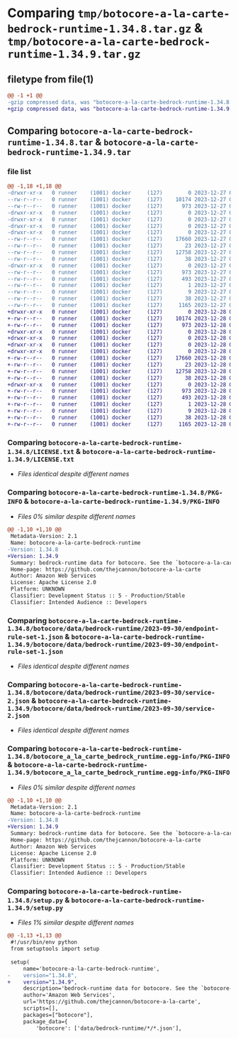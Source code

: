 # Comparing `tmp/botocore-a-la-carte-bedrock-runtime-1.34.8.tar.gz` & `tmp/botocore-a-la-carte-bedrock-runtime-1.34.9.tar.gz`

## filetype from file(1)

```diff
@@ -1 +1 @@
-gzip compressed data, was "botocore-a-la-carte-bedrock-runtime-1.34.8.tar", last modified: Wed Dec 27 01:06:37 2023, max compression
+gzip compressed data, was "botocore-a-la-carte-bedrock-runtime-1.34.9.tar", last modified: Thu Dec 28 01:06:38 2023, max compression
```

## Comparing `botocore-a-la-carte-bedrock-runtime-1.34.8.tar` & `botocore-a-la-carte-bedrock-runtime-1.34.9.tar`

### file list

```diff
@@ -1,18 +1,18 @@
-drwxr-xr-x   0 runner    (1001) docker     (127)        0 2023-12-27 01:06:37.039303 botocore-a-la-carte-bedrock-runtime-1.34.8/
--rw-r--r--   0 runner    (1001) docker     (127)    10174 2023-12-27 01:06:36.000000 botocore-a-la-carte-bedrock-runtime-1.34.8/LICENSE.txt
--rw-r--r--   0 runner    (1001) docker     (127)      973 2023-12-27 01:06:37.039303 botocore-a-la-carte-bedrock-runtime-1.34.8/PKG-INFO
-drwxr-xr-x   0 runner    (1001) docker     (127)        0 2023-12-27 01:06:37.039303 botocore-a-la-carte-bedrock-runtime-1.34.8/botocore/
-drwxr-xr-x   0 runner    (1001) docker     (127)        0 2023-12-27 01:06:37.039303 botocore-a-la-carte-bedrock-runtime-1.34.8/botocore/data/
-drwxr-xr-x   0 runner    (1001) docker     (127)        0 2023-12-27 01:06:37.039303 botocore-a-la-carte-bedrock-runtime-1.34.8/botocore/data/bedrock-runtime/
-drwxr-xr-x   0 runner    (1001) docker     (127)        0 2023-12-27 01:06:37.039303 botocore-a-la-carte-bedrock-runtime-1.34.8/botocore/data/bedrock-runtime/2023-09-30/
--rw-r--r--   0 runner    (1001) docker     (127)    17660 2023-12-27 01:06:28.000000 botocore-a-la-carte-bedrock-runtime-1.34.8/botocore/data/bedrock-runtime/2023-09-30/endpoint-rule-set-1.json
--rw-r--r--   0 runner    (1001) docker     (127)       23 2023-12-27 01:06:28.000000 botocore-a-la-carte-bedrock-runtime-1.34.8/botocore/data/bedrock-runtime/2023-09-30/paginators-1.json
--rw-r--r--   0 runner    (1001) docker     (127)    12758 2023-12-27 01:06:28.000000 botocore-a-la-carte-bedrock-runtime-1.34.8/botocore/data/bedrock-runtime/2023-09-30/service-2.json
--rw-r--r--   0 runner    (1001) docker     (127)       38 2023-12-27 01:06:28.000000 botocore-a-la-carte-bedrock-runtime-1.34.8/botocore/data/bedrock-runtime/2023-09-30/waiters-2.json
-drwxr-xr-x   0 runner    (1001) docker     (127)        0 2023-12-27 01:06:37.039303 botocore-a-la-carte-bedrock-runtime-1.34.8/botocore_a_la_carte_bedrock_runtime.egg-info/
--rw-r--r--   0 runner    (1001) docker     (127)      973 2023-12-27 01:06:37.000000 botocore-a-la-carte-bedrock-runtime-1.34.8/botocore_a_la_carte_bedrock_runtime.egg-info/PKG-INFO
--rw-r--r--   0 runner    (1001) docker     (127)      493 2023-12-27 01:06:37.000000 botocore-a-la-carte-bedrock-runtime-1.34.8/botocore_a_la_carte_bedrock_runtime.egg-info/SOURCES.txt
--rw-r--r--   0 runner    (1001) docker     (127)        1 2023-12-27 01:06:37.000000 botocore-a-la-carte-bedrock-runtime-1.34.8/botocore_a_la_carte_bedrock_runtime.egg-info/dependency_links.txt
--rw-r--r--   0 runner    (1001) docker     (127)        9 2023-12-27 01:06:37.000000 botocore-a-la-carte-bedrock-runtime-1.34.8/botocore_a_la_carte_bedrock_runtime.egg-info/top_level.txt
--rw-r--r--   0 runner    (1001) docker     (127)       38 2023-12-27 01:06:37.039303 botocore-a-la-carte-bedrock-runtime-1.34.8/setup.cfg
--rw-r--r--   0 runner    (1001) docker     (127)     1165 2023-12-27 01:06:36.000000 botocore-a-la-carte-bedrock-runtime-1.34.8/setup.py
+drwxr-xr-x   0 runner    (1001) docker     (127)        0 2023-12-28 01:06:38.506254 botocore-a-la-carte-bedrock-runtime-1.34.9/
+-rw-r--r--   0 runner    (1001) docker     (127)    10174 2023-12-28 01:06:38.000000 botocore-a-la-carte-bedrock-runtime-1.34.9/LICENSE.txt
+-rw-r--r--   0 runner    (1001) docker     (127)      973 2023-12-28 01:06:38.506254 botocore-a-la-carte-bedrock-runtime-1.34.9/PKG-INFO
+drwxr-xr-x   0 runner    (1001) docker     (127)        0 2023-12-28 01:06:38.502254 botocore-a-la-carte-bedrock-runtime-1.34.9/botocore/
+drwxr-xr-x   0 runner    (1001) docker     (127)        0 2023-12-28 01:06:38.502254 botocore-a-la-carte-bedrock-runtime-1.34.9/botocore/data/
+drwxr-xr-x   0 runner    (1001) docker     (127)        0 2023-12-28 01:06:38.502254 botocore-a-la-carte-bedrock-runtime-1.34.9/botocore/data/bedrock-runtime/
+drwxr-xr-x   0 runner    (1001) docker     (127)        0 2023-12-28 01:06:38.506254 botocore-a-la-carte-bedrock-runtime-1.34.9/botocore/data/bedrock-runtime/2023-09-30/
+-rw-r--r--   0 runner    (1001) docker     (127)    17660 2023-12-28 01:06:26.000000 botocore-a-la-carte-bedrock-runtime-1.34.9/botocore/data/bedrock-runtime/2023-09-30/endpoint-rule-set-1.json
+-rw-r--r--   0 runner    (1001) docker     (127)       23 2023-12-28 01:06:26.000000 botocore-a-la-carte-bedrock-runtime-1.34.9/botocore/data/bedrock-runtime/2023-09-30/paginators-1.json
+-rw-r--r--   0 runner    (1001) docker     (127)    12758 2023-12-28 01:06:26.000000 botocore-a-la-carte-bedrock-runtime-1.34.9/botocore/data/bedrock-runtime/2023-09-30/service-2.json
+-rw-r--r--   0 runner    (1001) docker     (127)       38 2023-12-28 01:06:26.000000 botocore-a-la-carte-bedrock-runtime-1.34.9/botocore/data/bedrock-runtime/2023-09-30/waiters-2.json
+drwxr-xr-x   0 runner    (1001) docker     (127)        0 2023-12-28 01:06:38.506254 botocore-a-la-carte-bedrock-runtime-1.34.9/botocore_a_la_carte_bedrock_runtime.egg-info/
+-rw-r--r--   0 runner    (1001) docker     (127)      973 2023-12-28 01:06:38.000000 botocore-a-la-carte-bedrock-runtime-1.34.9/botocore_a_la_carte_bedrock_runtime.egg-info/PKG-INFO
+-rw-r--r--   0 runner    (1001) docker     (127)      493 2023-12-28 01:06:38.000000 botocore-a-la-carte-bedrock-runtime-1.34.9/botocore_a_la_carte_bedrock_runtime.egg-info/SOURCES.txt
+-rw-r--r--   0 runner    (1001) docker     (127)        1 2023-12-28 01:06:38.000000 botocore-a-la-carte-bedrock-runtime-1.34.9/botocore_a_la_carte_bedrock_runtime.egg-info/dependency_links.txt
+-rw-r--r--   0 runner    (1001) docker     (127)        9 2023-12-28 01:06:38.000000 botocore-a-la-carte-bedrock-runtime-1.34.9/botocore_a_la_carte_bedrock_runtime.egg-info/top_level.txt
+-rw-r--r--   0 runner    (1001) docker     (127)       38 2023-12-28 01:06:38.506254 botocore-a-la-carte-bedrock-runtime-1.34.9/setup.cfg
+-rw-r--r--   0 runner    (1001) docker     (127)     1165 2023-12-28 01:06:38.000000 botocore-a-la-carte-bedrock-runtime-1.34.9/setup.py
```

### Comparing `botocore-a-la-carte-bedrock-runtime-1.34.8/LICENSE.txt` & `botocore-a-la-carte-bedrock-runtime-1.34.9/LICENSE.txt`

 * *Files identical despite different names*

### Comparing `botocore-a-la-carte-bedrock-runtime-1.34.8/PKG-INFO` & `botocore-a-la-carte-bedrock-runtime-1.34.9/PKG-INFO`

 * *Files 0% similar despite different names*

```diff
@@ -1,10 +1,10 @@
 Metadata-Version: 2.1
 Name: botocore-a-la-carte-bedrock-runtime
-Version: 1.34.8
+Version: 1.34.9
 Summary: bedrock-runtime data for botocore. See the `botocore-a-la-carte` package for more info.
 Home-page: https://github.com/thejcannon/botocore-a-la-carte
 Author: Amazon Web Services
 License: Apache License 2.0
 Platform: UNKNOWN
 Classifier: Development Status :: 5 - Production/Stable
 Classifier: Intended Audience :: Developers
```

### Comparing `botocore-a-la-carte-bedrock-runtime-1.34.8/botocore/data/bedrock-runtime/2023-09-30/endpoint-rule-set-1.json` & `botocore-a-la-carte-bedrock-runtime-1.34.9/botocore/data/bedrock-runtime/2023-09-30/endpoint-rule-set-1.json`

 * *Files identical despite different names*

### Comparing `botocore-a-la-carte-bedrock-runtime-1.34.8/botocore/data/bedrock-runtime/2023-09-30/service-2.json` & `botocore-a-la-carte-bedrock-runtime-1.34.9/botocore/data/bedrock-runtime/2023-09-30/service-2.json`

 * *Files identical despite different names*

### Comparing `botocore-a-la-carte-bedrock-runtime-1.34.8/botocore_a_la_carte_bedrock_runtime.egg-info/PKG-INFO` & `botocore-a-la-carte-bedrock-runtime-1.34.9/botocore_a_la_carte_bedrock_runtime.egg-info/PKG-INFO`

 * *Files 0% similar despite different names*

```diff
@@ -1,10 +1,10 @@
 Metadata-Version: 2.1
 Name: botocore-a-la-carte-bedrock-runtime
-Version: 1.34.8
+Version: 1.34.9
 Summary: bedrock-runtime data for botocore. See the `botocore-a-la-carte` package for more info.
 Home-page: https://github.com/thejcannon/botocore-a-la-carte
 Author: Amazon Web Services
 License: Apache License 2.0
 Platform: UNKNOWN
 Classifier: Development Status :: 5 - Production/Stable
 Classifier: Intended Audience :: Developers
```

### Comparing `botocore-a-la-carte-bedrock-runtime-1.34.8/setup.py` & `botocore-a-la-carte-bedrock-runtime-1.34.9/setup.py`

 * *Files 1% similar despite different names*

```diff
@@ -1,13 +1,13 @@
 #!/usr/bin/env python
 from setuptools import setup
 
 setup(
     name='botocore-a-la-carte-bedrock-runtime',
-    version="1.34.8",
+    version="1.34.9",
     description='bedrock-runtime data for botocore. See the `botocore-a-la-carte` package for more info.',
     author='Amazon Web Services',
     url='https://github.com/thejcannon/botocore-a-la-carte',
     scripts=[],
     packages=["botocore"],
     package_data={
         'botocore': ['data/bedrock-runtime/*/*.json'],
```

